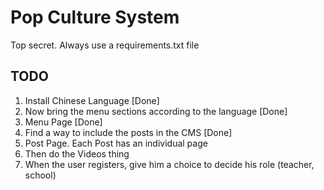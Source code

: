 # Pop Culture System

Top secret. Always use a requirements.txt file

## TODO
1. Install Chinese Language [Done]
2. Now bring the menu sections according to the language [Done]
3. Menu Page [Done]
4. Find a way to include the posts in the CMS [Done]
5. Post Page. Each Post has an individual page
6. Then do the Videos thing
7. When the user registers, give him a choice to decide his role (teacher, school)